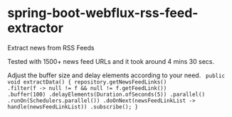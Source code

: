 # spring-boot-webflux-rss-feed-extractor
Extract news from RSS Feeds

Tested with 1500+ news feed URLs and it took around 4 mins 30 secs.

Adjust the buffer size and delay elements according to your need. 
<code>
public void extractData() {
			repository.getNewsFeedLinks()
			.filter(f -> null != f && null != f.getFeedLink())
			.buffer(100)
		    .delayElements(Duration.ofSeconds(5))
		    .parallel() 
	        .runOn(Schedulers.parallel()) 
			.doOnNext(newsFeedLinkList -> handle(newsFeedLinkList))
			.subscribe();
}
</code> 
